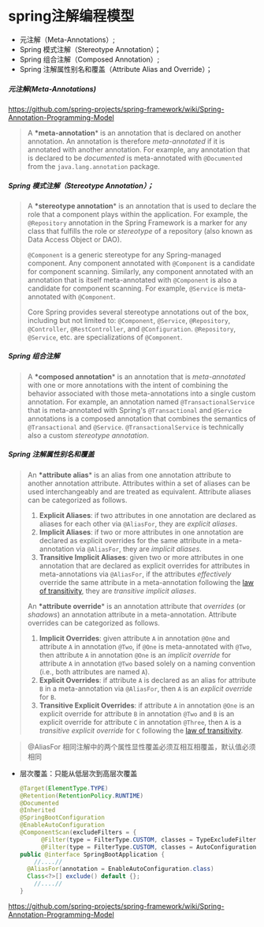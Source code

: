 # spring注解编程模型 



- 元注解（Meta-Annotations）;
- Spring 模式注解（Stereotype Annotation）；
- Spring 组合注解（Composed Annotation）;
- Spring 注解属性别名和覆盖（Attribute Alias and Override）；

##### 元注解(Meta-Annotations)

https://github.com/spring-projects/spring-framework/wiki/Spring-Annotation-Programming-Model

>A **\*meta-annotation*** is an annotation that is declared on another annotation. An annotation is therefore *meta-annotated* if it is annotated with another annotation. For example, any annotation that is declared to be *documented* is meta-annotated with `@Documented` from the `java.lang.annotation` package. 

##### Spring 模式注解（Stereotype Annotation）；

> A **\*stereotype annotation*** is an annotation that is used to declare the role that a component plays within the application. For example, the `@Repository` annotation in the Spring Framework is a marker for any class that fulfills the role or *stereotype* of a repository (also known as Data Access Object or DAO).
>
> `@Component` is a generic stereotype for any Spring-managed component. Any component annotated with `@Component` is a candidate for component scanning. Similarly, any component annotated with an annotation that is itself meta-annotated with `@Component` is also a candidate for component scanning. For example, `@Service` is meta-annotated with `@Component`.
>
> Core Spring provides several stereotype annotations out of the box, including but not limited to: `@Component`, `@Service`, `@Repository`, `@Controller`, `@RestController`, and `@Configuration`. `@Repository`, `@Service`, etc. are specializations of `@Component`.

##### Spring 组合注解

> A **\*composed annotation*** is an annotation that is *meta-annotated* with one or more annotations with the intent of combining the behavior associated with those meta-annotations into a single custom annotation. For example, an annotation named `@TransactionalService` that is meta-annotated with Spring's `@Transactional` and `@Service` annotations is a composed annotation that combines the semantics of `@Transactional` and `@Service`. `@TransactionalService` is technically also a custom *stereotype annotation*. 

##### Spring 注解属性别名和覆盖

> An **\*attribute alias*** is an alias from one annotation attribute to another annotation attribute. Attributes within a set of aliases can be used interchangeably and are treated as equivalent. Attribute aliases can be categorized as follows.
>
> 1.  **Explicit Aliases**: if two attributes in one annotation are declared as aliases for each other via `@AliasFor`, they are *explicit aliases*.
> 2.  **Implicit Aliases**: if two or more attributes in one annotation are declared as explicit overrides for the same attribute in a meta-annotation via `@AliasFor`, they are *implicit aliases*.
> 3.  **Transitive Implicit Aliases**: given two or more attributes in one annotation that are declared as explicit overrides for attributes in meta-annotations via `@AliasFor`, if the attributes *effectively* override the same attribute in a meta-annotation following the [law of transitivity](https://en.wikipedia.org/wiki/Transitive_relation), they are *transitive implicit aliases*.
>
> An **\*attribute override*** is an annotation attribute that *overrides* (or *shadows*) an annotation attribute in a meta-annotation. Attribute overrides can be categorized as follows.
>
> 1.  **Implicit Overrides**: given attribute `A` in annotation `@One` and attribute `A` in annotation `@Two`, if `@One` is meta-annotated with `@Two`, then attribute `A` in annotation `@One` is an *implicit override* for attribute `A` in annotation `@Two` based solely on a naming convention (i.e., both attributes are named `A`).
> 2.  **Explicit Overrides**: if attribute `A` is declared as an alias for attribute `B` in a meta-annotation via `@AliasFor`, then `A` is an *explicit override* for `B`.
> 3.  **Transitive Explicit Overrides**: if attribute `A` in annotation `@One` is an explicit override for attribute `B` in annotation `@Two` and `B` is an explicit override for attribute `C` in annotation `@Three`, then `A` is a *transitive explicit override* for `C` following the [law of transitivity](https://en.wikipedia.org/wiki/Transitive_relation).

> @AliasFor 相同注解中的两个属性显性覆盖必须互相互相覆盖，默认值必须相同

- 层次覆盖：只能从低层次到高层次覆盖

  ```java
  @Target(ElementType.TYPE)
  @Retention(RetentionPolicy.RUNTIME)
  @Documented
  @Inherited
  @SpringBootConfiguration
  @EnableAutoConfiguration
  @ComponentScan(excludeFilters = {
  		@Filter(type = FilterType.CUSTOM, classes = TypeExcludeFilter.class),
  		@Filter(type = FilterType.CUSTOM, classes = AutoConfigurationExcludeFilter.class) })
  public @interface SpringBootApplication {
      //....//
  	@AliasFor(annotation = EnableAutoConfiguration.class)
  	Class<?>[] exclude() default {};
      //....//
  }
  ```

  



https://github.com/spring-projects/spring-framework/wiki/Spring-Annotation-Programming-Model